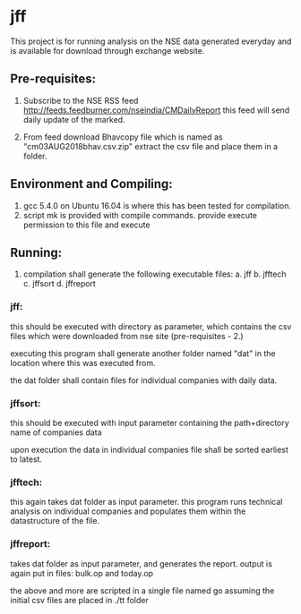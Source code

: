 # jff

This project is for running analysis on the NSE data generated everyday and
is available for download through exchange website.

## Pre-requisites:
  1. Subscribe to the NSE RSS feed
    http://feeds.feedburner.com/nseindia/CMDailyReport
    this feed will send daily update of the marked.

  2. From feed download Bhavcopy file which is named as "cm03AUG2018bhav.csv.zip"
    extract the csv file and place them in a folder.

## Environment and Compiling:
  1. gcc 5.4.0 on Ubuntu 16.04 is where this has been tested for compilation.
  2. script mk is provided with compile commands. provide execute permission to
     this file and execute

## Running:
  1. compilation shall generate the following executable files:
    a. jff
    b. jfftech
    c. jffsort
    d. jffreport

### jff:
  this should be executed with directory as parameter, which contains the csv
  files which were downloaded from nse site (pre-requisites - 2.)

  executing this program shall generate another folder named "dat" in the
  location where this was executed from.

  the dat folder shall contain files for individual companies with daily
  data.

### jffsort:
  this should be executed with input parameter containing the path+directory
  name of companies data

  upon execution the data in individual companies file shall be sorted earliest
  to latest.

### jfftech:
  this again takes dat folder as input parameter. this program runs technical
  analysis on individual companies and populates them within the datastructure
  of the file.

### jffreport:
  takes dat folder as input parameter, and generates the report. output is
  again put in files: bulk.op and today.op

the above and more are scripted in a single file named go assuming the initial
csv files are placed in ./tt folder



